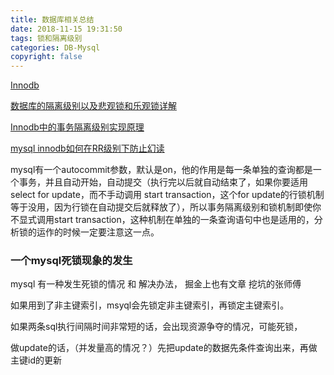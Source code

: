 ```yaml
---
title: 数据库相关总结
date: 2018-11-15 19:31:50
tags: 锁和隔离级别
categories: DB-Mysql
copyright: false
---
```


[Innodb](http://blog.itpub.net/7728585/viewspace-2146183/)

[数据库的隔离级别以及悲观锁和乐观锁详解](https://blog.csdn.net/xiaokang123456kao/article/details/75268240)

[Innodb中的事务隔离级别实现原理](https://www.cnblogs.com/Genesisx/p/9139175.html)

[mysql innodb如何在RR级别下防止幻读](https://www.jianshu.com/p/2953c64761aa)



mysql有一个autocommit参数，默认是on，他的作用是每一条单独的查询都是一个事务，并且自动开始，自动提交（执行完以后就自动结束了，如果你要适用select for update，而不手动调用 start transaction，这个for update的行锁机制等于没用，因为行锁在自动提交后就释放了），所以事务隔离级别和锁机制即使你不显式调用start transaction，这种机制在单独的一条查询语句中也是适用的，分析锁的运作的时候一定要注意这一点。



### 一个mysql死锁现象的发生

mysql 有一种发生死锁的情况 和 解决办法， 掘金上也有文章  挖坑的张师傅

如果用到了非主键索引，msyql会先锁定非主键索引，再锁定主键索引。

如果两条sql执行间隔时间非常短的话，会出现资源争夺的情况，可能死锁，

做update的话，（并发量高的情况？）先把update的数据先条件查询出来，再做主键id的更新